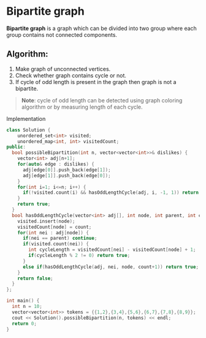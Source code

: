 # Bipartite graph
**Bipartite graph** is a graph which can be divided into two group where each group contains not connected components. 


## Algorithm:
  1. Make graph of unconnected vertices.
  2. Check whether graph contains cycle or not.
  3. If cycle of odd length is present in the graph then graph is not a bipartite.

>**Note**: cycle of odd length can be detected using graph coloring algorithm or by measuring length of each cycle.

Implementation
```cpp
class Solution {
    unordered_set<int> visited;
    unordered_map<int, int> visitedCount;
public:
  bool possibleBipartition(int n, vector<vector<int>>& dislikes) {
    vector<int> adj[n+1];
    for(auto& edge : dislikes) {
      adj[edge[0]].push_back(edge[1]);
      adj[edge[1]].push_back(edge[0]);
    }
    for(int i=1; i<=n; i++) {
      if(!visited.count(i) && hasOddLengthCycle(adj, i, -1, 1)) return false;
    }
    return true;
  }
  bool hasOddLengthCycle(vector<int> adj[], int node, int parent, int count) {
    visited.insert(node);
    visitedCount[node] = count;
    for(int nei : adj[node]) {
      if(nei == parent) continue;
      if(visited.count(nei)) {
        int cycleLength = visitedCount[nei] - visitedCount[node] + 1;
        if(cycleLength % 2 != 0) return true;
      }
      else if(hasOddLengthCycle(adj, nei, node, count+1)) return true;
    }
    return false;
  }
};

int main() {
  int n = 10;
  vector<vector<int>> tokens = {{1,2},{3,4},{5,6},{6,7},{7,8},{8,9}};
  cout << Solution().possibleBipartition(n, tokens) << endl;
  return 0;
}  
```